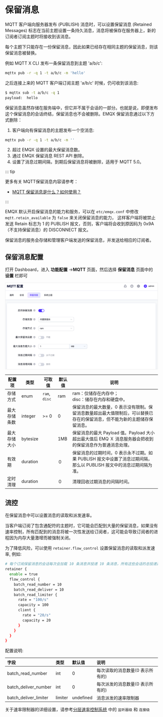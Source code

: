 # 保留消息

MQTT 客户端向服务器发布 (PUBLISH) 消息时，可以设置保留消息 (Retained Messages) 标志在当前主题设置一条持久消息，消息将被保存在服务器上，新的订阅者订阅主题时将接收到该消息。

每个主题下只能存在一份保留消息，因此如果已经存在相同主题的保留消息，则该保留消息被替换。

例如 MQTT X CLI 发布一条保留消息到主题 'a/b/c':

```bash
mqttx pub -r -q 1 -t a/b/c -m 'hello'
```

之后连接上来的 MQTT 客户端订阅主题 'a/b/c' 时候，仍可收到该消息:

```bash
$ mqttx sub -t a/b/c -q 1
payload:  hello
```

保留消息虽然存储在服务端中，但它并不属于会话的一部分。也就是说，即便发布这个保留消息的会话终结，保留消息也不会被删除。EMQX 保留消息通过以下方式删除：

1. 客户端向有保留消息的主题发布一个空消息:

```bash
mqttx pub -r -q 1 -t a/b/c -m ''
```

2. 超过 EMQX 设置的最大保留消息数。
3. 通过 EMQX 保留消息 REST API 删除。
4. 设置了消息过期间隔，到期后保留消息将被删除，适用于 MQTT 5.0。

::: tip

更多有关 MQTT保留消息内容请参考：

- [MQTT 保留消息是什么？如何使用？](https://www.emqx.com/zh/blog/mqtt5-features-retain-message)

:::


EMQX 默认开启保留消息的能力和服务，可以在 `etc/emqx.conf` 中修改 `mqtt.retain_available` 为 `false` 来关闭保留消息的能力，
这样客户端将被禁止发送 Retain 标志为 1 的 PUBLISH 报文，否则，客户端将会收到原因码为 0x9A（不支持保留消息）的 DISCONNECT 报文。

保留消息的服务会存储和管理客户端发送的保留消息，并发送给相应的订阅者。

## 保留消息配置

打开 Dashboard，进入 **功能配置**  ->**MQTT** 页面，然后选择 **保留消息** 页面中的 **设置** 栏即可

![image](./assets/retainer_1.png)

| 配置项                         | 类型     | 可取值                   | 默认值 | 说明                                                         |
| ------------------------------ | -------- | ------------------------ | ------ | ------------------------------------------------------------ |
| 存储方式       | enum     | `ram`, `disc`| ram |ram：仅储存在内存中；<br />disc：储存在内存和硬盘中。|
| 最大存储条数 | integer  | \>= 0                    | 0      | 保留消息的最大数量，0 表示没有限制。保留消息数量超出最大值限制后，可以替换已存在的保留消息，但不能为新的主题储存保留消息。 |
| 最大存储大小      | bytesize |     | 1MB    | 保留消息的最大 Payload 值。Payload 大小超出最大值后 EMQ Ｘ 消息服务器会把收到的保留消息作为普通消息处理。 |
| 有效期       | duration |       | ０     | 保留消息的过期时间，0 表示永不过期。如果 PUBLISH 报文中设置了消息过期间隔，那么以 PUBLISH 报文中的消息过期间隔为准。 |
| 定时清理       | duration |       | ０     | 清理回收过期消息的间隔时间。 |

## 流控

在保留消息中可以设置消息的读取和派发速率。

当客户端订阅了包含通配符的主题时，它可能会匹配到大量的保留消息，如果没有速率控制，所有匹配到的消息将被一次性发送给订阅者，这可能会导致订阅者的进程因为内存大量激增而被强制关闭。

为了降低风险，可以使用 `retainer.flow_control` 设置保留消息的读取和派发速率, 例如:

```bash
# 每个订阅保留消息的会话每次会加载 10 条消息并投递 10 条消息，所有这些会话的总投递速率被限制为 100/s，而保留消息中的每个工作进程的派发速率被限制为 20/s (大多数情况下，并不需要配置 client 这级)
retainer {
  enable = true
  flow_control {
    batch_read_number = 10
    batch_read_deliver = 10
    batch_read_limiter {
      rate = "100/s"
      capacity = 100
      client {
        rate = "20/s"
        capacity = 20
      }
    }
  }
}
```

配置说明:

| 字段                  | 类型    | 默认值    | 说明                             |
|:----------------------|:--------|:----------|:---------------------------------|
| batch_read_number     | int     | 0         | 每次读取的消息数量(0 表示所有的) |
| batch_deliver_number  | int     | 0         | 每次派发的消息数量(0 表示所有的) |
| batch_deliver_limiter | limiter | undefined | 消息派发的速率限制器             |

关于速率限制器的详细设置，请参考[分层速率控制系统](../rate-limit/rate-limit.md) 中的 `监听器级` 和 `连接级`
